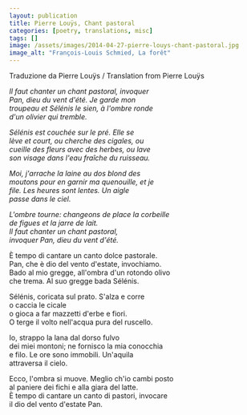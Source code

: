 ```yaml
---
layout: publication
title: Pierre Louÿs, Chant pastoral
categories: [poetry, translations, misc]
tags: []
image: /assets/images/2014-04-27-pierre-louys-chant-pastoral.jpg
image_alt: "François-Louis Schmied, La forêt"
---
```


Traduzione da Pierre Louÿs / Translation from Pierre Louÿs

<p><em>Il faut chanter un chant pastoral, invoquer<br />
Pan, dieu du vent d'été. Je garde mon<br />
troupeau et Sélénis le sien, à l'ombre ronde<br />
d'un olivier qui tremble.</em></p>

<p><em>Sélénis est couchée sur le pré. Elle se<br />
lève et court, ou cherche des cigales, ou<br />
cueille des fleurs avec des herbes, ou lave<br />
son visage dans l'eau fraîche du ruisseau.</em></p>

<p><em>Moi, j'arrache la laine au dos blond des<br />
moutons pour en garnir ma quenouille, et je<br />
file. Les heures sont lentes. Un aigle<br />
passe dans le ciel.</em></p>

<p><em>L'ombre tourne: changeons de place la corbeille<br />
de figues et la jarre de lait.<br />
Il faut chanter un chant pastoral,<br />
invoquer Pan, dieu du vent d'été.</em></p>

<p>È tempo di cantare un canto dolce pastorale.<br />
Pan, che è dio del vento d'estate, invochiamo.<br />
Bado al mio gregge, all'ombra d'un rotondo olivo<br />
che trema. Al suo gregge bada Sélénis.</p>

<p>Sélénis, coricata sul prato. S'alza e corre<br />
o caccia le cicale<br />
o gioca a far mazzetti d'erbe e fiori.<br />
O terge il volto nell'acqua pura del ruscello.</p>

<p>Io, strappo la lana dal dorso fulvo<br />
dei miei montoni; ne fornisco la mia conocchia<br />
e filo. Le ore sono immobili. Un'aquila<br />
attraversa il cielo.</p>

<p>Ecco, l'ombra si muove. Meglio ch'io cambi posto<br />
al paniere dei fichi e alla giara del latte.<br />
È tempo di cantare un canto di pastori, invocare<br />
il dio del vento d'estate Pan.</p>
